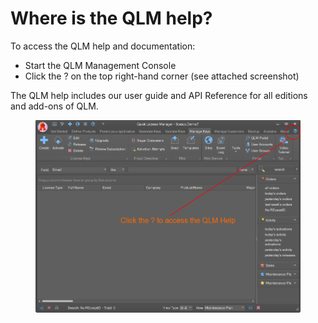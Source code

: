# Where is the QLM help?

To access the QLM help and documentation:

* Start the QLM Management Console
* Click the ? on the top right-hand corner (see attached screenshot)

The QLM help includes our user guide and API Reference for all editions and add-ons of QLM.

<figure><img src="../.gitbook/assets/image.png" alt=""><figcaption></figcaption></figure>
